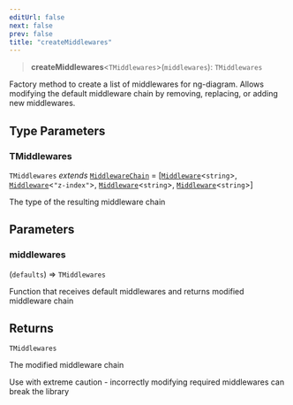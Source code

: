 ```yaml
---
editUrl: false
next: false
prev: false
title: "createMiddlewares"
---
```


> **createMiddlewares**\<`TMiddlewares`\>(`middlewares`): `TMiddlewares`

Factory method to create a list of middlewares for ng-diagram.
Allows modifying the default middleware chain by removing, replacing, or adding new middlewares.

## Type Parameters

### TMiddlewares

`TMiddlewares` *extends* [`MiddlewareChain`](/docs/api/types/middlewarechain/) = \[[`Middleware`](/docs/api/types/middleware/)\<`string`\>, [`Middleware`](/docs/api/types/middleware/)\<`"z-index"`\>, [`Middleware`](/docs/api/types/middleware/)\<`string`\>, [`Middleware`](/docs/api/types/middleware/)\<`string`\>\]

The type of the resulting middleware chain

## Parameters

### middlewares

(`defaults`) => `TMiddlewares`

Function that receives default middlewares and returns modified middleware chain

## Returns

`TMiddlewares`

The modified middleware chain

Use with extreme caution - incorrectly modifying required middlewares can break the library
